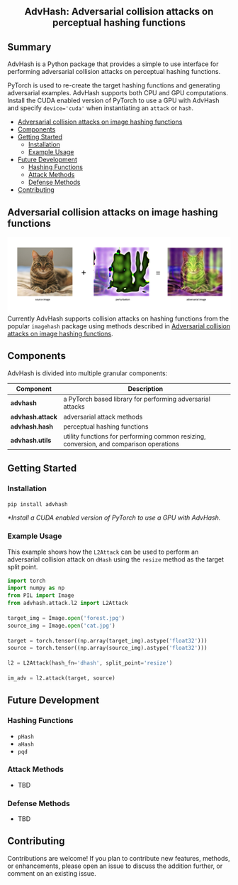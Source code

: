<h2 align="center">AdvHash: Adversarial collision attacks on perceptual hashing functions</h2>

## Summary

AdvHash is a Python package that provides a simple to use interface for performing adversarial collision attacks on perceptual hashing functions. 

PyTorch is used to re-create the target hashing functions and generating adversarial examples. AdvHash supports both CPU and GPU computations. Install the CUDA enabled version of PyTorch to use a GPU with AdvHash and specify `device='cuda'` when instantiating an `attack` or `hash`. 

- [Adversarial collision attacks on image hashing functions](#adversarial-collision-attacks-on-image-hashing-functions)
- [Components](#components)
- [Getting Started](#getting-started)
  - [Installation](#installation)
  - [Example Usage](#example-usage)
- [Future Development](#future-development)
  - [Hashing Functions](#hashing-functions)
  - [Attack Methods](#attack-methods)
  - [Defense Methods](#defense-methods)
- [Contributing](#contributing)

## Adversarial collision attacks on image hashing functions

![Adversarial cat](./docs/img/adv-cat.png)
Currently AdvHash supports collision attacks on hashing functions from the popular `imagehash` package using methods described in [Adversarial collision attacks on image hashing functions](https://arxiv.org/pdf/2011.09473v1.pdf).

## Components

AdvHash is divided into multiple granular components:

| Component | Description |
| ---- | --- |
| **advhash** | a PyTorch based library for performing adversarial attacks  |
| **advhash.attack** | adversarial attack methods |
| **advhash.hash** | perceptual hashing functions |
| **advhash.utils** | utility functions for performing common resizing, conversion, and comparison operations |

## Getting Started

### Installation

`pip install advhash`

_*Install a CUDA enabled version of PyTorch to use a GPU with AdvHash._

### Example Usage

This example shows how the `L2Attack` can be used to perform an adversarial collision attack on `dHash` using the `resize` method as the target split point.

```python
import torch
import numpy as np
from PIL import Image
from advhash.attack.l2 import L2Attack

target_img = Image.open('forest.jpg')
source_img = Image.open('cat.jpg')

target = torch.tensor((np.array(target_img).astype('float32')))
source = torch.tensor((np.array(source_img).astype('float32')))

l2 = L2Attack(hash_fn='dhash', split_point='resize')

im_adv = l2.attack(target, source)
```

## Future Development

### Hashing Functions

* `pHash`
* `aHash`
* `pqd`

### Attack Methods
* TBD

### Defense Methods
* TBD

## Contributing

Contributions are welcome! If you plan to contribute new features, methods, or enhancements, please open an issue to discuss the addition further, or comment on an existing issue.
